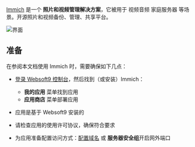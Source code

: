 [Immich](https://immich.app/) 是一个 **照片和视频管理解决方案**，它被用于 视频音频 家庭服务器  等场景。开源照片和视频备份、管理、共享平台。


![界面](https://libs.websoft9.com/Websoft9/DocsPicture/zh/immich/immich-gui-websoft9.png)


## 准备

在参阅本文档使用 Immich 时，需要确保如下几点：

- [登录 Websoft9 控制台](./login-console)，然后找到（或安装）Immich：
  - **我的应用** 菜单找到应用 
  - **应用商店** 菜单部署应用

- 应用是基于 Websoft9 安装的

- 请检查应用的使用许可协议，确保符合要求


- 为应用准备配置访问方式：[配置域名](./domain-set) 或 **服务器安全组**开启网外端口